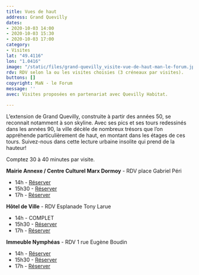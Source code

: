 ```yaml
---
title: Vues de haut
address: Grand Quevilly
dates:
- 2020-10-03 14:00
- 2020-10-03 15:30
- 2020-10-03 17:00
category:
- Visites
lat: "49.4116"
lon: "1.0416"
image: "/static/files/grand-quevilly_visite-vue-de-haut-man-le-forum.jpg"
rdv: RDV selon la ou les visites choisies (3 créneaux par visites).
buttons: []
copyright: MaN - le Forum
message: ''
avec: Visites proposées en partenariat avec Quevilly Habitat.

---
```

L’extension de Grand Quevilly, construite à partir des années 50, se reconnait notamment à son skyline. Avec ses pics et ses tours redessinés dans les années 90, la ville décèle de nombreux trésors que l’on appréhende particulièrement de haut, en montant dans les étages de ces tours. Suivez-nous dans cette lecture urbaine insolite qui prend de la hauteur!

Comptez 30 à 40 minutes par visite.

**Mairie Annexe / Centre Culturel Marx Dormoy** - RDV place Gabriel Péri

* 14h - [Réserver](https://www.helloasso.com/associations/maison-de-l-architecture-de-normandie-le-forum/evenements/vues-de-haut-1)
* 15h30 - [Réserver](https://www.helloasso.com/associations/maison-de-l-architecture-de-normandie-le-forum/evenements/vues-de-haut-2)
* 17h - [Réserver](https://www.helloasso.com/associations/maison-de-l-architecture-de-normandie-le-forum/evenements/vues-de-haut-3)

**Hôtel de Ville** - RDV Esplanade Tony Larue

* 14h - COMPLET
* 15h30 - [Réserver](https://www.helloasso.com/associations/maison-de-l-architecture-de-normandie-le-forum/evenements/vues-de-haut-5)
* 17h - [Réserver](https://www.helloasso.com/associations/maison-de-l-architecture-de-normandie-le-forum/evenements/vues-de-haut-6)

**Immeuble Nymphéas** - RDV 1 rue Eugène Boudin

* 14h - [Réserver](https://www.helloasso.com/associations/maison-de-l-architecture-de-normandie-le-forum/evenements/vues-de-haut-7)
* 15h30 - [Réserver](https://www.helloasso.com/associations/maison-de-l-architecture-de-normandie-le-forum/evenements/vues-de-haut-8)
* 17h - [Réserver](https://www.helloasso.com/associations/maison-de-l-architecture-de-normandie-le-forum/evenements/vues-de-haut-9)